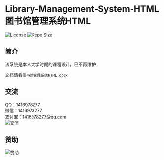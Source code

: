 # Library-Management-System-HTML 图书馆管理系统HTML

[![License](https://img.shields.io/github/license/ali1416/Library-Management-System-HTML?label=License)](https://opensource.org/licenses/BSD-3-Clause)
[![Repo Size](https://img.shields.io/github/repo-size/ali1416/Library-Management-System-HTML?label=Repo%20Size&color=success)](https://github.com/ALI1416/Library-Management-System-HTML/archive/refs/heads/master.zip)

## 简介

该系统是本人大学时期的课程设计，已不再维护

文档请看`图书馆管理系统HTML.docx`

## 交流

QQ：1416978277  
微信：1416978277  
支付宝：1416978277@qq.com  
![交流](https://cdn.jsdelivr.net/gh/ALI1416/ALI1416/image/contact.png)

## 赞助

![赞助](https://cdn.jsdelivr.net/gh/ALI1416/ALI1416/image/donate.png)

